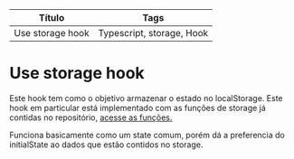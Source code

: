 | Título           | Tags                      |
| ---------------- | ------------------------- |
| Use storage hook | Typescript, storage, Hook |

# Use storage hook

Este hook tem como o objetivo armazenar o estado no localStorage. Este hook em particular está implementado com as funções de storage já contidas no repositório, [acesse as funções.](https://github.com/LucielVitorBS/snippets/tree/master/utils/storage)

Funciona basicamente como um state comum, porém dá a preferencia do initialState ao dados que estão contidos no storage.
